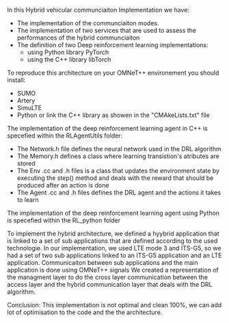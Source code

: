 In this Hybrid vehicular communciaiton Implementation we have:

- The implementation of the communciaiton modes.
- The implementation of two services that are used to assess the performances of the hybrid communciaiton
- The definition of two Deep reinforcement learning implementations:
    - using Python library PyTorch
    - using the C++ library libTorch

To reproduce this architecture on your OMNeT++ environement you should install: 
- SUMO
- Artery
- SimuLTE
- Python or link the C++ library as showen in the "CMAkeLists.txt" file

The implementation of the deep reinforcement learning agent in C++ is specefied within the RLAgentUtils folder:
- The Network.h file defines the neural network used in the DRL algorithm
- The Memory.h defines a class where learning transistion's atributes are stored
- The Env .cc and .h files is a class that updates the environment state by executing the step() method and deals with the reward that should be produced after an action is done
- The Agent .cc and .h files defines the DRL agent and the actions it takes to learn

The implementation of the deep reinforcement learning agent using Python is specefied within the RL_python folder

To implement the hybrid architecture, we defined a hyybrid application that is linked to a set of sub applications that are defined according to the used technologie. In our implementation, we used LTE mode 3 and ITS-G5, so we had a set of two sub applications linked to an ITS-G5 application and an LTE application. Communicaiton between sub applications and the main application is done using OMNeT++ signals
We created a representation of the managment layer to do the cross layer communication between the access layer and the hybrid communication layer that deals with the DRL algorithm.


Conclusion:
This implementation is not optimal and clean 100%, we can add lot of optimisation to the code and the the architecture.